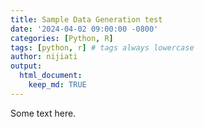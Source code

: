 ```yaml
---
title: Sample Data Generation test
date: '2024-04-02 09:00:00 -0800'
categories: [Python, R]
tags: [python, r] # tags always lowercase
author: nijiati
output: 
  html_document:
    keep_md: TRUE
---
```


Some text here.
